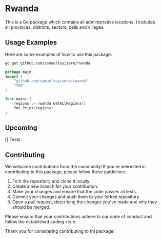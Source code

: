 # Rwanda

This is a Go package which contains all administrative locations. I includes all provinces, districts, sectors, cells and villages.

## Usage Examples

Here are some examples of how to use this package:

```bash
go get github.com/samueltuyizere/rwanda
```

```go
package main
import (
    "github.com/samueltuyizere/rwanda"
    "fmt"
)

func main(){
    regions := rwanda.GetALlRegions()
    fmt.Print(regions)
}
```

## Upcoming
[] Tests

## Contributing

We welcome contributions from the community! If you're interested in contributing to this package, please follow these guidelines:

1. Fork the repository and clone it locally.
2. Create a new branch for your contribution.
3. Make your changes and ensure that the code passes all tests.
4. Commit your changes and push them to your forked repository.
5. Open a pull request, describing the changes you've made and why they should be merged.

Please ensure that your contributions adhere to our code of conduct and follow the established coding style.

Thank you for considering contributing to thi package!
